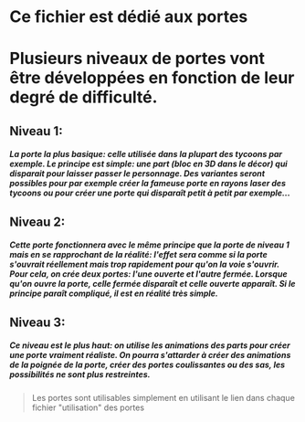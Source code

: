 # Ce fichier est dédié aux portes
# Plusieurs niveaux de portes vont être développées en fonction de leur degré de difficulté.

## **Niveau 1:**
##### La porte la plus basique: celle utilisée dans la plupart des tycoons par exemple. Le principe est simple: une part (bloc en 3D  dans le décor) qui disparait pour laisser passer le personnage. Des variantes seront possibles pour par exemple créer la    fameuse porte en rayons laser des tycoons ou pour créer une porte qui disparaît petit à petit par exemple...

## **Niveau 2:**
##### Cette porte fonctionnera avec le même principe que la porte de niveau 1 mais en se rapprochant de la réalité: l'effet sera  comme si la porte s'ouvrait réellement mais trop rapidement pour qu'on la voie s'ouvrir. Pour cela, on crée deux portes: l'une  ouverte et l'autre fermée. Lorsque qu'on ouvre la porte, celle fermée disparaît et celle ouverte apparaît. Si le    principe paraît compliqué, il est en réalité très simple.

## **Niveau 3:**
##### Ce niveau est le plus haut: on utilise les animations des parts pour créer une porte vraiment réaliste. On pourra s'attarder à  créer des animations de la poignée de la porte, créer des portes coulissantes ou des sas, les possibilités ne sont plus     restreintes.

> Les portes sont utilisables simplement en utilisant le lien dans chaque fichier "utilisation" des portes